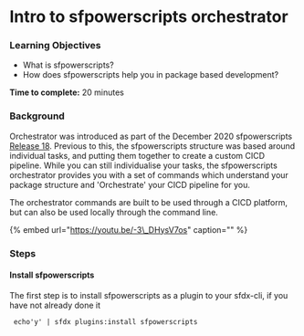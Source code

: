 # Intro to sfpowerscripts orchestrator

### **Learning Objectives**

* What is sfpowerscripts?
* How does sfpowerscripts help you in package based development? 

**Time to complete:** 20 minutes

### Background

Orchestrator was introduced as part of the December 2020 sfpowerscripts [Release 18](https://github.com/Accenture/sfpowerscripts/releases/tag/Release_18). Previous to this, the sfpowerscripts structure was based around individual tasks, and putting them together to create a custom CICD pipeline. While you can still individualise your tasks, the sfpowerscripts orchestrator provides you with a set of commands which understand your package structure and 'Orchestrate' your CICD pipeline for you.

The orchestrator commands are built to be used through a CICD platform, but can also be used locally through the command line.

{% embed url="https://youtu.be/-3\_DHysV7os" caption="" %}

### **Steps** 

#### **Install sfpowerscripts** 

The first step is to install sfpowerscripts as a plugin to your sfdx-cli, if you have not already done it

```text
 echo'y' | sfdx plugins:install sfpowerscripts
```

#### 

